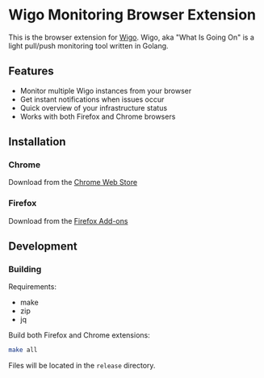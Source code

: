 # Wigo Monitoring Browser Extension

This is the browser extension for [Wigo](https://github.com/root-gg/wigo). Wigo, aka "What Is Going On" is a light pull/push monitoring tool written in Golang.

## Features

- Monitor multiple Wigo instances from your browser
- Get instant notifications when issues occur
- Quick overview of your infrastructure status
- Works with both Firefox and Chrome browsers

## Installation

### Chrome

Download from the [Chrome Web Store](https://chromewebstore.google.com/detail/wigo-monitoring/eaoeankffafdpnhgnamdlifgaknjdcog)

### Firefox

Download from the [Firefox Add-ons](https://addons.mozilla.org/en-US/firefox/addon/wigo-monitoring/)

## Development

### Building

Requirements:
- make
- zip
- jq

Build both Firefox and Chrome extensions:

```bash
make all
```

Files will be located in the `release` directory.
